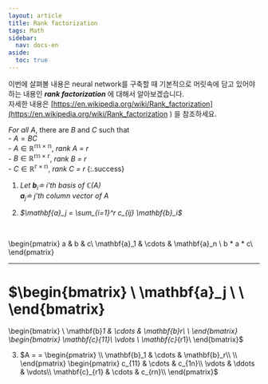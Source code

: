 ```yaml
---
layout: article
title: Rank factorization
tags: Math
sidebar:
  nav: docs-en
aside:
  toc: true
---
```


이번에 살펴볼 내용은 neural network를 구축할 때 기본적으로 머릿속에 담고 있어야하는 내용인 ***rank factorization*** 에 대해서 알아보겠습니다.  
자세한 내용은 [https://en.wikipedia.org/wiki/Rank_factorization](https://en.wikipedia.org/wiki/Rank_factorization ) 을 참조하세요.
<br>

*For all* $A$, there are $B$ and $C$ such that <br> - $A = BC$
<br> - $A \in \mathbb{R^{m \times n}}$, *rank $A$ = $r$*
<br> - $B \in \mathbb{R^{m \times r}}$, *rank $B$ = $r$*
<br> - $C \in \mathbb{R^{r \times n}}$, *rank $C$ = $r$*
{:.success}

1. *Let $\mathbf{b}_i \doteq$ i'th basis of $\mathbb{C}(A)$ <br> $\mathbf{a}_j \doteq$ j'th column vector of $A$*

2. *$\mathbf{a}_j = \sum_{i=1}^r c_{ij} \mathbf{b}_i$*
<br>

\begin{pmatrix}
a & b & c\\
\mathbf{a}_1 & \cdots & \mathbf{a}_n \\
b * a * c\\
\end{pmatrix}

---

$\begin{bmatrix}
\\
\mathbf{a}_j \\
\\
\end{bmatrix}
=
\begin{bmatrix}
\\
\mathbf{b}_1 & \cdots & \mathbf{b}_r\\
\\
\end{bmatrix}
\begin{bmatrix}
\mathbf{c}_{11}\\
\vdots \\
\mathbf{c}_{r1}\\
\end{bmatrix}$


3. $A =
=
\begin{pmatrix}
\\
\mathbf{b}_1 & \cdots & \mathbf{b}_r\\
\\
\end{pmatrix}
\begin{pmatrix}
c_{11} & \cdots & c_{1n}\\
\vdots & \ddots & \vdots\\
\mathbf{c}_{r1} & \cdots & c_{rn}\\
\end{pmatrix}$
